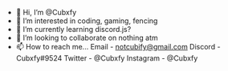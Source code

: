 - 👋 Hi, I’m @Cubxfy
- 👀 I’m interested in coding, gaming, fencing
- 🌱 I’m currently learning discord.js?
- 💞️ I’m looking to collaborate on nothing atm
- 📫 How to reach me...
Email - notcubify@gmail.com
Discord - Cubxfy#9524
Twitter - @Cubxfy
Instagram - @Cubxfy

<!---
Cubxfy/Cubxfy is a ✨ special ✨ repository because its `README.md` (this file) appears on your GitHub profile.
You can click the Preview link to take a look at your changes.
--->
